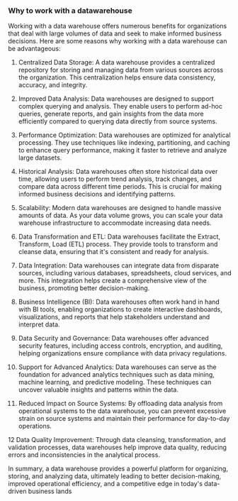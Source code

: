 ### Why to work with a datawarehouse

Working with a data warehouse offers numerous benefits for organizations that deal with large volumes of data and seek to make informed business 
decisions. Here are some reasons why working with a data warehouse can be advantageous:

1. Centralized Data Storage: A data warehouse provides a centralized repository for storing and managing data from various sources across the
   organization. This centralization helps ensure data consistency, accuracy, and integrity.

2. Improved Data Analysis: Data warehouses are designed to support complex querying and analysis. They enable users to perform
   ad-hoc queries, generate reports, and gain insights from the data more efficiently compared to querying data directly
   from source systems.

3. Performance Optimization: Data warehouses are optimized for analytical processing. They use techniques like indexing,
   partitioning, and caching to enhance query performance, making it faster to retrieve and analyze large datasets.

4. Historical Analysis: Data warehouses often store historical data over time, allowing users to perform trend analysis,
   track changes, and compare data across different time periods. This is crucial for making informed business decisions and
   identifying patterns.

5. Scalability: Modern data warehouses are designed to handle massive amounts of data. As your data volume grows, you can
   scale your data warehouse infrastructure to accommodate increasing data needs.

6. Data Transformation and ETL: Data warehouses facilitate the Extract, Transform, Load (ETL) process. They provide tools to
   transform and cleanse data, ensuring that it's consistent and ready for analysis.

7. Data Integration: Data warehouses can integrate data from disparate sources, including various databases, spreadsheets,
   cloud services, and more. This integration helps create a comprehensive view of the business, promoting better
   decision-making.

8. Business Intelligence (BI): Data warehouses often work hand in hand with BI tools, enabling organizations to create
   interactive dashboards, visualizations, and reports that help stakeholders understand and interpret data.

9. Data Security and Governance: Data warehouses offer advanced security features, including access controls, encryption, and
    auditing, helping organizations ensure compliance with data privacy regulations.

10. Support for Advanced Analytics: Data warehouses can serve as the foundation for advanced analytics techniques such as data
    mining, machine learning, and predictive modeling. These techniques can uncover valuable insights and patterns within the
    data.

11. Reduced Impact on Source Systems: By offloading data analysis from operational systems to the data warehouse, you can
    prevent excessive strain on source systems and maintain their performance for day-to-day operations.

12 Data Quality Improvement: Through data cleansing, transformation, and validation processes, data warehouses help improve 
    data quality, reducing errors and inconsistencies in the analytical process.

In summary, a data warehouse provides a powerful platform for organizing, storing, and analyzing data, ultimately leading to 
better decision-making, improved operational efficiency, and a competitive edge in today's data-driven business lands
